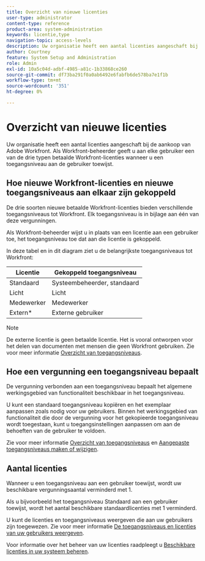 ```yaml
---
title: Overzicht van nieuwe licenties
user-type: administrator
content-type: reference
product-area: system-administration
keywords: licentie,type
navigation-topic: access-levels
description: Uw organisatie heeft een aantal licenties aangeschaft bij de aankoop van Adobe Workfront. Als Workfront-beheerder geeft u aan elke gebruiker een van de drie typen nieuwe licenties voor betaalde Workfront wanneer u een toegangsniveau aan de gebruiker toewijst.
author: Courtney
feature: System Setup and Administration
role: Admin
exl-id: 10a5c04d-adbf-4985-a81c-1b33868ce260
source-git-commit: df73ba291f0a0ab6492e6fabfb6de578ba7e1f1b
workflow-type: tm+mt
source-wordcount: '351'
ht-degree: 0%

---
```


# Overzicht van nieuwe licenties

Uw organisatie heeft een aantal licenties aangeschaft bij de aankoop van Adobe Workfront. Als Workfront-beheerder geeft u aan elke gebruiker een van de drie typen betaalde Workfront-licenties wanneer u een toegangsniveau aan de gebruiker toewijst.

## Hoe nieuwe Workfront-licenties en nieuwe toegangsniveaus aan elkaar zijn gekoppeld

De drie soorten nieuwe betaalde Workfront-licenties bieden verschillende toegangsniveaus tot Workfront. Elk toegangsniveau is in bijlage aan één van deze vergunningen.

Als Workfront-beheerder wijst u in plaats van een licentie aan een gebruiker toe, het toegangsniveau toe dat aan die licentie is gekoppeld.

In deze tabel en in dit diagram ziet u de belangrijkste toegangsniveaus tot Workfront:

| Licentie | Gekoppeld toegangsniveau |
|--- |--- |
| Standaard | Systeembeheerder, standaard |
| Licht | Licht |
| Medewerker | Medewerker |
| Extern* | Externe gebruiker |

>[!NOTE]
>
>De externe licentie is geen betaalde licentie. Het is vooral ontworpen voor het delen van documenten met mensen die geen Workfront gebruiken. Zie voor meer informatie [Overzicht van toegangsniveaus](/help/quicksilver/administration-and-setup/add-users/how-access-levels-work/access-level-overview.md).

## Hoe een vergunning een toegangsniveau bepaalt

De vergunning verbonden aan een toegangsniveau bepaalt het algemene werkingsgebied van functionaliteit beschikbaar in het toegangsniveau.

U kunt een standaard toegangsniveau kopiëren en het exemplaar aanpassen zoals nodig voor uw gebruikers. Binnen het werkingsgebied van functionaliteit die door de vergunning voor het gekopieerde toegangsniveau wordt toegestaan, kunt u toegangsinstellingen aanpassen om aan de behoeften van de gebruiker te voldoen.

Zie voor meer informatie [Overzicht van toegangsniveaus](/help/quicksilver/administration-and-setup/add-users/how-access-levels-work/access-level-overview.md) en [Aangepaste toegangsniveaus maken of wijzigen](/help/quicksilver/administration-and-setup/add-users/configure-and-grant-access/create-modify-access-levels.md).

## Aantal licenties

Wanneer u een toegangsniveau aan een gebruiker toewijst, wordt uw beschikbare vergunningsaantal verminderd met 1.

Als u bijvoorbeeld het toegangsniveau Standaard aan een gebruiker toewijst, wordt het aantal beschikbare standaardlicenties met 1 verminderd.

U kunt de licenties en toegangsniveaus weergeven die aan uw gebruikers zijn toegewezen. Zie voor meer informatie [De toegangsniveaus en licenties van uw gebruikers weergeven](../../../administration-and-setup/add-users/access-levels-and-object-permissions/list-access-levels-and-licenses-for-your-users.md).<!-- MAY NEED NEW LINK -->

Voor informatie over het beheer van uw licenties raadpleegt u [Beschikbare licenties in uw systeem beheren](../../../administration-and-setup/get-started-wf-administration/manage-available-licenses-in-your-system.md).<!-- MAY NEED NEW LINK -->

